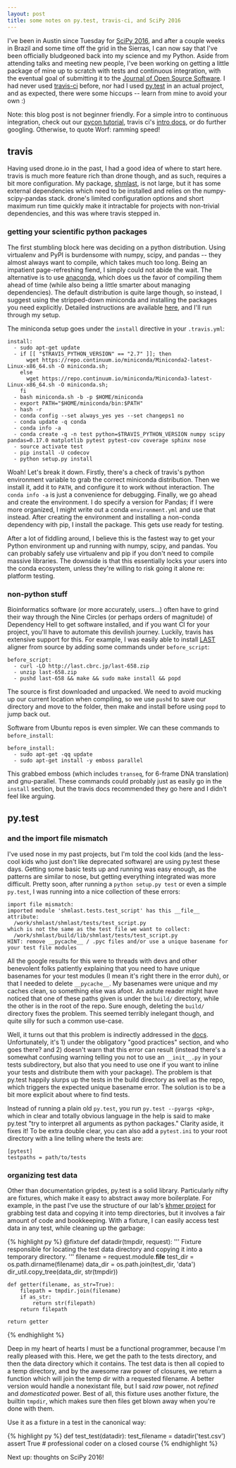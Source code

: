 ```yaml
---
layout: post
title: some notes on py.test, travis-ci, and SciPy 2016
---
```


I've been in Austin since Tuesday for [SciPy 2016](http://scipy2016.scipy.org/ehome/index.php?eventid=146062&tabid=332930&), and
after a couple weeks in Brazil and some time off the grid in the Sierras, I can now say that I've been officially bludgeoned back into
my science and my Python. Aside from attending talks and meeting new people, I've been working on getting a little package of mine
up to scratch with tests and continuous integration, with the eventual goal of submitting it to the 
[Journal of Open Source Software](http://joss.theoj.org/). I had never used [travis-ci](https://travis-ci.org/) before, nor had I used
[py.test](http://docs.pytest.org/) in an actual project, and as expected, there were some hiccups -- 
learn from mine to avoid your own :)

Note: this blog post is not beginner friendly. For a simple intro to continuous integration, check out our [pycon tutorial](https://github.com/dib-lab/2016-pycon-tutorial/issues),
travis ci's [intro docs](https://docs.travis-ci.com/user/getting-started/), or do further googling. Otherwise, to quote Worf: ramming speed!

## travis 

Having used drone.io in the past, I had a good idea of where to start here. travis is much more feature rich than drone though, and as such,
requires a bit more configuration. My package, [shmlast](https://github.com/camillescott/shmlast), is not large, but it has some external dependencies
which need to be installed and relies on the numpy-scipy-pandas stack. drone's limited configuration options and short maximum run time quickly make it intractable
for projects with non-trivial dependencies, and this was where travis stepped in.

### getting your scientific python packages

The first stumbling block here was deciding on a python distribution. Using virtualenv and PyPI is burdensome with numpy, scipy, and pandas -- they almost always
want to compile, which takes much too long. Being an impatient page-refreshing fiend, I simply could not abide the wait. 
The alternative is to use [anaconda](https://www.continuum.io/downloads),
which does us the favor of compiling them ahead of time (while also being a little smarter about managing dependencies). The default distribution is quite large though,
so instead, I suggest using the stripped-down miniconda and installing the packages you need explicitly. Detailed instructions are available [here](http://conda.pydata.org/docs/travis.html),
and I'll run through my setup.

The miniconda setup goes under the `install` directive in your `.travis.yml`:

    install:
      - sudo apt-get update
      - if [[ "$TRAVIS_PYTHON_VERSION" == "2.7" ]]; then
          wget https://repo.continuum.io/miniconda/Miniconda2-latest-Linux-x86_64.sh -O miniconda.sh;
        else
          wget https://repo.continuum.io/miniconda/Miniconda3-latest-Linux-x86_64.sh -O miniconda.sh;
        fi
      - bash miniconda.sh -b -p $HOME/miniconda
      - export PATH="$HOME/miniconda/bin:$PATH"
      - hash -r
      - conda config --set always_yes yes --set changeps1 no
      - conda update -q conda
      - conda info -a
      - conda create -q -n test python=$TRAVIS_PYTHON_VERSION numpy scipy pandas=0.17.0 matplotlib pytest pytest-cov coverage sphinx nose
      - source activate test
      - pip install -U codecov
      - python setup.py install

Woah! Let's break it down. Firstly, there's a check of travis's python environment variable to grab the correct miniconda distribution. Then we install it, add it to `PATH`,
and configure it to work without interaction. The `conda info -a` is just a convenience for debugging. Finally, we go ahead and create the environment. I do specify a version
for Pandas; if I were more organized, I might write out a conda `environment.yml` and use that instead. After creating the environment and installing a non-conda dependency
with pip, I install the package. This gets use ready for testing.

After a lot of fiddling around, I believe this is the fastest way to get your Python environment up and running with numpy, scipy, and pandas. You can probably safely use
virtualenv and pip if you don't need to compile massive libraries. The downside is that this essentially locks your users into the conda ecosystem, unless they're
willing to risk going it alone re: platform testing.

### non-python stuff

Bioinformatics software (or more accurately, users...) often have to grind their way through the Nine Circles (or perhaps orders of magnitude) of Dependency Hell to
get software installed, and if you want CI for your project, you'll have to automate this devilish journey. Luckily, travis has extensive support for this. For example,
I was easily able to install [LAST](last.cbrc.jp) aligner from source by adding some commands under `before_script`:

    before_script:
      - curl -LO http://last.cbrc.jp/last-658.zip
      - unzip last-658.zip
      - pushd last-658 && make && sudo make install && popd

The source is first downloaded and unpacked. We need to avoid mucking up our current location when compiling, so we use `pushd` to save our directory and
move to the folder, then make and install before using `popd` to jump back out. 

Software from Ubuntu repos is even simpler. We can these commands to `before_install`:

    before_install:
      - sudo apt-get -qq update
      - sudo apt-get install -y emboss parallel

This grabbed emboss (which includes `transeq`, for 6-frame DNA translation) and gnu-parallel. These commands could probably just as easily go in the `install` section,
but the travis docs recommended they go here and I didn't feel like arguing.

## py.test

### and the import file mismatch

I've used nose in my past projects, but I'm told the cool kids (and the less-cool kids who just don't like deprecated software) are using py.test these days. Getting
some basic tests up and running was easy enough, as the patterns are similar to nose, but getting everything integrated was more difficult. Pretty soon, after
running a `python setup.py test` or even a simple `py.test`, I was running into a nice collection of these errors:

    import file mismatch:
    imported module 'shmlast.tests.test_script' has this __file__ attribute:
      /work/shmlast/shmlast/tests/test_script.py
    which is not the same as the test file we want to collect:
      /work/shmlast/build/lib/shmlast/tests/test_script.py
    HINT: remove __pycache__ / .pyc files and/or use a unique basename for your test file modules

All the google results for this were to threads with devs and other benevolent folks patiently explaining that you need to have unique basenames for your
test modules (I mean it's right there in the error duh), or that I needed to delete `__pycache__`. My basenames were unique and my caches clean, so something
else was afoot. An astute reader might have noticed that one of these paths given is under the `build/` directory, while the other is in the root of the repo.
Sure enough, deleting the `build/` directory fixes the problem. This seemed terribly inelegant though, and quite silly for such a common use-case.

Well, it turns out that this problem is indirectly addressed in the [docs](http://docs.pytest.org/en/latest/goodpractices.html). Unfortunately, it's 1) under the
obligatory "good practices" section, and who goes there? and 2) doesn't warn that this error can result (instead there's a somewhat confusing warning
telling you not to use an `__init__.py` in your tests subdirectory, but also that you need to use one if you want to inline your tests and distribute them
with your package). The problem is that py.test happily slurps up the tests
in the build directory as well as the repo, which triggers the expected unique basename error. The solution is to be a bit more explicit about where to find tests.

Instead of running a plain old `py.test`, you run `py.test --pyargs <pkg>`, which in clear and totally obvious language in the help is said to
make py.test "try to interpret all arguments as python packages." Clarity aside, it fixes it! To be extra double clear, you can also add a `pytest.ini` to your
root directory with a line telling where the tests are:

    [pytest]
    testpaths = path/to/tests

### organizing test data

Other than documentation gripdes, py.test is a solid library. Particularly nifty are fixtures, which make it easy to abstract away more boilerplate. For example,
in the past I've use the structure of our lab's [khmer project](https://github.com/dib-lab/khmer) for grabbing test data and copying it into temp directories,
but it involves a fair amount of code and bookkeeping. With a fixture, I can easily access test data in any test, while cleaning up the garbage:

{% highlight py %}
@fixture
def datadir(tmpdir, request):
    '''
    Fixture responsible for locating the test data directory and copying it
    into a temporary directory.
    '''
    filename = request.module.__file__
    test_dir = os.path.dirname(filename)
    data_dir = os.path.join(test_dir, 'data') 
    dir_util.copy_tree(data_dir, str(tmpdir))

    def getter(filename, as_str=True):
        filepath = tmpdir.join(filename)
        if as_str:
            return str(filepath)
        return filepath

    return getter
{% endhighlight %}

Deep in my heart of hearts I must be a functional programmer, because I'm really pleased with this. Here, we get the path to the tests directory,
and then the data directory which it contains. The test data is then all copied to a temp directory, and by the awesome raw power of closures,
we return a function which will join the temp dir with a requested filename. A better version would handle a nonexistant file, but I said *raw* power,
not *refined* and *domesticated* power. Best of all, this fixture uses another fixture, the builtin `tmpdir`, which makes sure then files get blown away
when you're done with them.

Use it as a fixture in a test in the canonical way:

{% highlight py %}
def test_test(datadir):
    test_filename = datadir('test.csv')
    assert True # professional coder on a closed course
{% endhighlight %}

Next up: thoughts on SciPy 2016!

